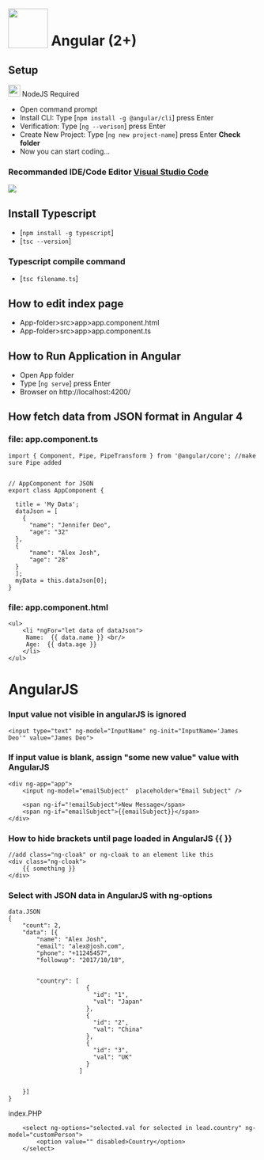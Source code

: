 # <img src="https://cdn-images-1.medium.com/max/250/1*nWtdFBcmwNz0cRB8YidO0w.png" style="position: relative; top: 5px;" height="80" /> Angular (2+)


## Setup

<img src="https://jaystack.com/wp-content/uploads/2015/12/nodejs-logo-e1497443346889.png" height="24"/> NodeJS Required 

* Open command prompt 
* Install CLI: Type [`npm install -g @angular/cli`] press Enter
* Verification: Type [`ng --verison`] press Enter
* Create New Project: Type [`ng new project-name`] press Enter <b>Check folder</b>
* Now you can start coding...



### Recommanded IDE/Code Editor [Visual Studio Code](https://code.visualstudio.com)

<img src="https://cloud.githubusercontent.com/assets/11839736/16642200/6624dde0-43bd-11e6-8595-c81885ba0dc2.png" />



## Install Typescript
* [`npm install -g typescript`]
* [`tsc --version`]


### Typescript compile command
* [`tsc filename.ts`]


## How to edit index page

* App-folder>src>app>app.component.html 
* App-folder>src>app>app.component.ts 




## How to Run Application in Angular
* Open App folder
* Type [`ng serve`] press Enter
* Browser on http://localhost:4200/





## How fetch data from JSON format in Angular 4


### file: app.component.ts 
```
import { Component, Pipe, PipeTransform } from '@angular/core'; //make sure Pipe added


// AppComponent for JSON
export class AppComponent {

  title = 'My Data';
  dataJson = [
    {
      "name": "Jennifer Deo",
      "age": "32"
  },
  {
      "name": "Alex Josh",
      "age": "28"
  }
  ];
  myData = this.dataJson[0];
}
```



### file: app.component.html
```
<ul>
    <li *ngFor="let data of dataJson">
     Name:  {{ data.name }} <br/>
     Age:  {{ data.age }} 
    </li>
</ul>
```














# AngularJS


### Input value not visible in angularJS is ignored
```
<input type="text" ng-model="InputName" ng-init="InputName='James Deo'" value="James Deo">
```



### If input value is blank, assign "some new value" value with AngularJS

```
<div ng-app="app">
	<input ng-model="emailSubject"  placeholder="Email Subject" />

	<span ng-if="!emailSubject">New Message</span>
	<span ng-if="emailSubject">{{emailSubject}}</span>
</div>
```


### How to hide brackets until page loaded in AngularJS {{ }}
```
//add class="ng-cloak" or ng-cloak to an element like this
<div class="ng-cloak">
	{{ something }}
</div>
```



### Select with JSON data in AngularJS with ng-options
```
data.JSON
{
	"count": 2,
	"data": [{
		"name": "Alex Josh",
		"email": "alex@josh.com",
		"phone": "+11245457",
		"followup": "2017/10/18",
		
		
		"country": [
					  {
						"id": "1",
						"val": "Japan"
					  },
					  {
						"id": "2",
						"val": "China"
					  },
					  {
						"id": "3",
						"val": "UK"
					  }
					]
					
					
	}]
}
```

index.PHP
```
	<select ng-options="selected.val for selected in lead.country" ng-model="customPerson">
		<option value="" disabled>Country</option>
	</select>
```